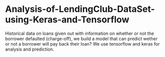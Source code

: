 # Analysis-of-LendingClub-DataSet-using-Keras-and-Tensorflow
Historical data on loans given out with information on whether or not the borrower defaulted (charge-off), we build a model that can predict wether or not a borrower will pay back their loan? We use tensorflow and keras for analysis and prediction.
